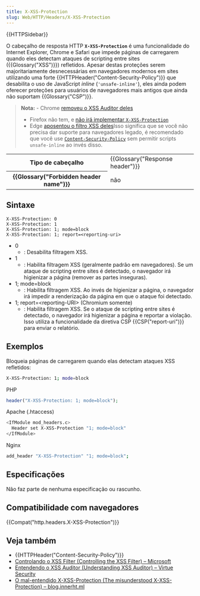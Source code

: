 ```yaml
---
title: X-XSS-Protection
slug: Web/HTTP/Headers/X-XSS-Protection
---
```

{{HTTPSidebar}}

O cabeçalho de resposta HTTP **`X-XSS-Protection`** é uma funcionalidade do Internet Explorer, Chrome e Safari que impede páginas de carregarem quando eles detectam ataques de scripting entre sites ({{Glossary("XSS")}}) refletidos. Apesar destas proteções serem majoritariamente desnecessárias em navegadores modernos em sites utilizando uma forte {{HTTPHeader("Content-Security-Policy")}} que desabilita o uso de JavaScript _inline_ (`'unsafe-inline'`), eles ainda podem oferecer proteções para usuários de navegadores mais antigos que ainda não suportam {{Glossary("CSP")}}.

> **Nota:** - Chrome [removeu o XSS Auditor deles](https://www.chromestatus.com/feature/5021976655560704)
>
> - Firefox não tem, e [não irá implementar `X-XSS-Protection`](https://bugzilla.mozilla.org/show_bug.cgi?id=528661)
> - Edge [aposentou o filtro XSS deles](https://blogs.windows.com/windowsexperience/2018/07/25/announcing-windows-10-insider-preview-build-17723-and-build-18204/)Isso significa que se você não precisa dar suporte para navegadores legado, é recomendado que você use [`Content-Security-Policy`](/pt-BR/docs/Web/HTTP/Headers/Content-Security-Policy) sem permitir scripts `unsafe-inline` ao invés disso.

<table class="properties">
  <tbody>
    <tr>
      <th scope="row">Tipo de cabeçalho</th>
      <td>{{Glossary("Response header")}}</td>
    </tr>
    <tr>
      <th scope="row">{{Glossary("Forbidden header name")}}</th>
      <td>não</td>
    </tr>
  </tbody>
</table>

## Sintaxe

```
X-XSS-Protection: 0
X-XSS-Protection: 1
X-XSS-Protection: 1; mode=block
X-XSS-Protection: 1; report=<reporting-uri>
```

- 0
  - : Desabilita filtragem XSS.
- 1
  - : Habilita filtragem XSS (geralmente padrão em navegadores). Se um ataque de scripting entre sites é detectado, o navegador irá higienizar a página (remover as partes inseguras).
- 1; mode=block
  - : Habilita filtragem XSS. Ao invés de higienizar a página, o navegador irá impedir a renderização da página em que o ataque foi detectado.
- 1; report=\<reporting-URI> (Chromium somente)
  - : Habilita filtragem XSS. Se o ataque de scripting entre sites é detectado, o navegador irá higienizar a página e reportar a violação. Isso utiliza a funcionalidade da diretiva CSP {{CSP("report-uri")}} para enviar o relatório.

## Exemplos

Bloqueia páginas de carregarem quando elas detectam ataques XSS refletidos:

```bash
X-XSS-Protection: 1; mode=block
```

PHP

```php
header("X-XSS-Protection: 1; mode=block");
```

Apache (.htaccess)

```bash
<IfModule mod_headers.c>
  Header set X-XSS-Protection "1; mode=block"
</IfModule>
```

Nginx

```bash
add_header "X-XSS-Protection" "1; mode=block";
```

## Especificações

Não faz parte de nenhuma especificação ou rascunho.

## Compatibilidade com navegadores

{{Compat("http.headers.X-XSS-Protection")}}

## Veja também

- {{HTTPHeader("Content-Security-Policy")}}
- [Controlando o XSS Filter (Controlling the XSS Filter) – Microsoft](https://blogs.msdn.microsoft.com/ieinternals/2011/01/31/controlling-the-xss-filter/)
- [Entendendo o XSS Auditor (Understanding XSS Auditor) – Virtue Security](https://www.virtuesecurity.com/blog/understanding-xss-auditor/)
- [O mal-entendido X-XSS-Protection (The misunderstood X-XSS-Protection) – blog.innerht.ml](https://blog.innerht.ml/the-misunderstood-x-xss-protection/)

